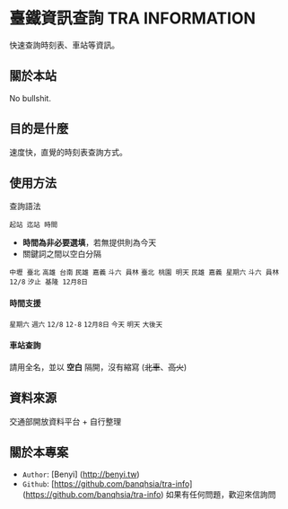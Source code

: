 # 臺鐵資訊查詢 TRA INFORMATION
快速查詢時刻表、車站等資訊。

## 關於本站

No bullshit.

## 目的是什麼
速度快，直覺的時刻表查詢方式。

## 使用方法

查詢語法

    起站 迄站 時間
* **時間為非必要選填**，若無提供則為今天
* 關鍵詞之間以空白分隔

`中壢 臺北`  `高雄 台南`  `民雄 嘉義` `斗六 員林`
`臺北 桃園 明天` `民雄 嘉義 星期六` `斗六 員林 12/8` `汐止 基隆 12月8日`

#### 時間支援
`星期六` `週六` `12/8` `12-8` `12月8日` `今天` `明天` `大後天`

#### 車站查詢
請用全名，並以 **空白** 隔開，沒有縮寫 (<del>北車</del>、<del>高火</del>)

## 資料來源

交通部開放資料平台 + 自行整理

## 關於本專案

* `Author`: [Benyi] (http://benyi.tw)
* `Github`:  [https://github.com/banqhsia/tra-info] (https://github.com/banqhsia/tra-info)
如果有任何問題，歡迎來信詢問
